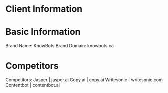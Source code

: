 # Client Information

# Basic Information
Brand Name: KnowBots
Brand Domain: knowbots.ca

# Competitors
Competitors:
Jasper | jasper.ai
Copy.ai | copy.ai
Writesonic | writesonic.com
Contentbot | contentbot.ai
